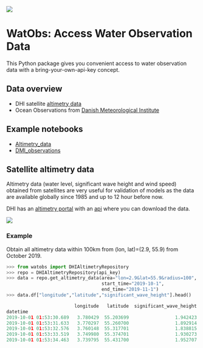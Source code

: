 ![](images/logo_200px.png)


# WatObs: Access Water Observation Data

This Python package gives you convenient access to water observation data with a bring-your-own-api-key concept. 

## Data overview

* DHI satellite [altimetry data](https://altimetry.dhigroup.com/purchase)
* Ocean Observations from [Danish Meteorological Institute](https://confluence.govcloud.dk/display/FDAPI/Danish+Meteorological+Institute+-+Open+Data)

## Example notebooks

* [Altimetry_data](notebooks/Altimetry_data.ipynb)
* [DMI_observations](notebooks/DMI_observations.ipynb)

## Satellite altimetry data 

Altimetry data (water level, significant wave height and wind speed) obtained from satellites are very useful for validation of models as the data are available globally since 1985 and up to 12 hour before now. 

DHI has an [altimetry portal](https://altimetry.dhigroup.com/purchase) with an [api](https://altimetry-shop-data-api.dhigroup.com/apidoc) where you can download the data. 

![](images/altimetry_overview.png)

### Example

Obtain all altimetry data within 100km from (lon, lat)=(2.9, 55.9) from October 2019.

```python
>>> from watobs import DHIAltimetryRepository
>>> repo = DHIAltimetryRepository(api_key)
>>> data = repo.get_altimetry_data(area="lon=2.9&lat=55.9&radius=100", 
                                   start_time="2019-10-1", 
                                   end_time="2019-11-1")
>>> data.df["longitude","latitude","significant_wave_height"].head()

                         longitude   latitude  significant_wave_height
datetime                                                              
2019-10-01 01:53:30.689   3.780429  55.203699                 1.942423
2019-10-01 01:53:31.633   3.770297  55.260700                 1.892914
2019-10-01 01:53:32.576   3.760148  55.317701                 1.838815
2019-10-01 01:53:33.519   3.749980  55.374701                 1.930273
2019-10-01 01:53:34.463   3.739795  55.431700                 1.952707
```